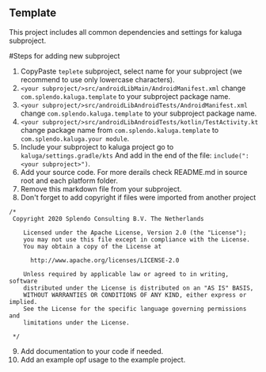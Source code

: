 ## Template 
This project includes all common dependencies and settings for kaluga subproject.

#Steps for adding new subproject
1. CopyPaste `teplete` subproject, select name for your subproject (we recommend to use only lowercase characters).
2. `<your subproject/>src/androidLibMain/AndroidManifest.xml` change `com.splendo.kaluga.template` to your subproject package name.	
3. `<your subproject/>src/androidLibAndroidTests/AndroidManifest.xml` change `com.splendo.kaluga.template` to your subproject package name.
4. `<your subproject/>src/androidLibAndroidTests/kotlin/TestActivity.kt` change package name from `com.splendo.kaluga.template` to `com.splendo.kaluga.your module`.
5. Include your subproject to kaluga project
	go to `kaluga/settings.gradle/kts`
	And add in the end of the file:
	`include(":<your subproject>")`.
6. Add your source code. For more derails check README.md in source root and each platform folder.
7. Remove this markdown file from your subproject.
8. Don't forget to add copyright if files were imported from another project
```text
/*
 Copyright 2020 Splendo Consulting B.V. The Netherlands
 
    Licensed under the Apache License, Version 2.0 (the "License");
    you may not use this file except in compliance with the License.
    You may obtain a copy of the License at
 
      http://www.apache.org/licenses/LICENSE-2.0
 
    Unless required by applicable law or agreed to in writing, software
    distributed under the License is distributed on an "AS IS" BASIS,
    WITHOUT WARRANTIES OR CONDITIONS OF ANY KIND, either express or implied.
    See the License for the specific language governing permissions and
    limitations under the License.
  
 */
``` 
9. Add documentation to your code if needed.
10. Add an example opf usage to the example project.
